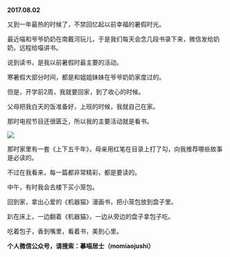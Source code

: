 
          
**2017.08.02**

又到一年最热的时候了，不禁回忆起以前幸福的暑假时光。

最近喵和爷爷奶奶在南戴河玩儿，于是我们每天会念几段书录下来，微信发给奶奶，远程给喵讲书。

说到读书，是我以前暑假时最主要的活动。

寒暑假大部分时间，都是和姐姐妹妹在爷爷奶奶家度过的。

但是，开学前2周，我就要回家，到了收心的时候。

父母把我白天的饭准备好，上班的时候，我就自己在家。

那时电视节目还很匮乏，所以我的主要活动就是看书。


![](http://wx3.sinaimg.cn/large/627d9660ly1fi4yl7x3ihj20yg0mzac1.jpg)


那时家里有一套《上下五千年》，母亲用红笔在目录上打了勾，向我推荐哪些故事是必读的。

不过在我看来，每一篇都非常精彩，都是要读的。

中午，有时我会去楼下买小笼包。

回到家，拿出心爱的《机器猫》漫画书，把小笼包放到盘子里。

趴在床上，一边翻着《机器猫》，一边从旁边的盘子拿包子吃。

吃着包子，香到嘴里，看着书，美到心里。


**个人微信公众号，请搜索：摹喵居士（momiaojushi）**

        